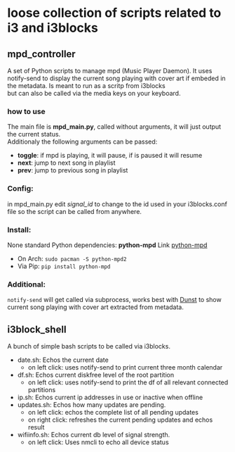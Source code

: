 # loose collection of scripts related to i3 and i3blocks

## mpd_controller 
A set of Python scripts to manage mpd (Music Player Daemon). It uses notify-send to display the current song playing with cover art if embeded in the metadata. Is meant to run as a scritp from i3blocks  
but can also be called via the media keys on your keyboard.

### how to use
The main file is **mpd_main.py**, called without arguments, it will just output the current status.  
Additionaly the following arguments can be passed:

* **toggle**: if mpd is playing, it will pause, if is paused it will resume
* **next**: jump to next song in playlist
* **prev**: jump to previous song in playlist

### Config:
in mpd_main.py edit *signal_id* to change to the id used in your i3blocks.conf file so the script can be called from anywhere.

### Install:
None standard Python dependencies:
**python-mpd** Link [python-mpd](https://pypi.org/project/python-mpd/)
* On Arch: `sudo pacman -S python-mpd2`
* Via Pip: `pip install python-mpd`

### Additional:
`notify-send` will get called via subprocess, works best with [Dunst](https://dunst-project.org/documentation/) to show current song playing with cover art extracted from metadata.


## i3block_shell
A bunch of simple bash scripts to be called via i3blocks.
* date.sh: Echos the current date
    * on left click: uses notify-send to print current three month calendar
* df.sh: Echos current diskfree level of the root partition
    * on left click: uses notify-send to print the df of all relevant connected partitions
* ip.sh: Echos current ip addresses in use or inactive when offline
* updates.sh: Echos how many updates are pending.
    * on left click: echos the complete list of all pending updates
    * on right click: refreshes the current pending updates and echos result
* wifiinfo.sh: Echos current db level of signal strength.
    * on left click: Uses nmcli to echo all device status
